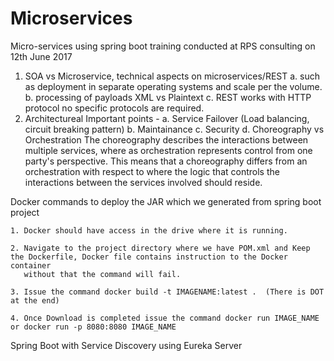 # Microservices
Micro-services using spring boot training conducted at RPS consulting on 12th June 2017

1. SOA vs Microservice, technical aspects on microservices/REST
    a. such as deployment in separate operating systems and scale per the volume.
    b. processing of payloads XML vs Plaintext
    c. REST works with HTTP protocol no specific protocols are required.
2. Architectureal Important points - 
    a. Service Failover (Load balancing, circuit breaking pattern)
    b. Maintainance
    c. Security
    d. Choreography vs Orchestration
    	The choreography describes the interactions between multiple services, where as orchestration represents control from one party's perspective.
	This means that a choreography differs from an orchestration with respect to where the logic that controls the interactions between the services
	involved should reside.

Docker commands to deploy the JAR which we generated from spring boot project 

	1. Docker should have access in the drive where it is running.

	2. Navigate to the project directory where we have POM.xml and Keep the Dockerfile, Docker file contains instruction to the Docker container
	   without that the command will fail.

	3. Issue the command docker build -t IMAGENAME:latest .  (There is DOT at the end)

	4. Once Download is completed issue the command docker run IMAGE_NAME or docker run -p 8080:8080 IMAGE_NAME

Spring Boot with Service Discovery using Eureka Server

